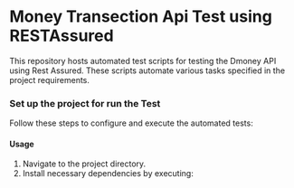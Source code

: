 <h1>Money Transection Api Test using RESTAssured</h1>
<p>This repository hosts automated test scripts for testing the Dmoney API using Rest Assured. These scripts automate various tasks specified in the project requirements.</p>

<h3>Set up the project for run the Test</h3>
<p>Follow these steps to configure and execute the automated tests:</p>

<h4>Usage</h4>
<ol>
  <li>Navigate to the project directory.</li>
<li>Install necessary dependencies by executing:</li>
</ol>
